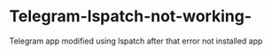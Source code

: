 # Telegram-lspatch-not-working-
Telegram app modified using lspatch after that error not installed app 

